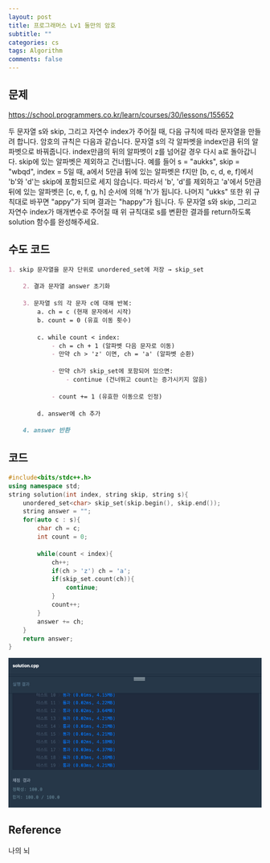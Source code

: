 ```yaml
---
layout: post
title: 프로그래머스 Lv1 둘만의 암호
subtitle: ""
categories: cs
tags: Algorithm
comments: false
---
```


## 문제

<https://school.programmers.co.kr/learn/courses/30/lessons/155652>

두 문자열 s와 skip, 그리고 자연수 index가 주어질 때, 다음 규칙에 따라 문자열을 만들려 합니다. 암호의 규칙은 다음과 같습니다.
문자열 s의 각 알파벳을 index만큼 뒤의 알파벳으로 바꿔줍니다.
index만큼의 뒤의 알파벳이 z를 넘어갈 경우 다시 a로 돌아갑니다.
skip에 있는 알파벳은 제외하고 건너뜁니다.
예를 들어 s = "aukks", skip = "wbqd", index = 5일 때, a에서 5만큼 뒤에 있는 알파벳은 f지만 [b, c, d, e, f]에서 'b'와 'd'는 skip에 포함되므로 세지 않습니다. 따라서 'b', 'd'를 제외하고 'a'에서 5만큼 뒤에 있는 알파벳은 [c, e, f, g, h] 순서에 의해 'h'가 됩니다. 나머지 "ukks" 또한 위 규칙대로 바꾸면 "appy"가 되며 결과는 "happy"가 됩니다.
두 문자열 s와 skip, 그리고 자연수 index가 매개변수로 주어질 때 위 규칙대로 s를 변환한 결과를 return하도록 solution 함수를 완성해주세요.

## 수도 코드

```markdown
1. skip 문자열을 문자 단위로 unordered_set에 저장 → skip_set
    
    2. 결과 문자열 answer 초기화

    3. 문자열 s의 각 문자 c에 대해 반복:
        a. ch = c (현재 문자에서 시작)
        b. count = 0 (유효 이동 횟수)

        c. while count < index:
            - ch = ch + 1 (알파벳 다음 문자로 이동)
            - 만약 ch > 'z' 이면, ch = 'a' (알파벳 순환)

            - 만약 ch가 skip_set에 포함되어 있으면:
                - continue (건너뛰고 count는 증가시키지 않음)

            - count += 1 (유효한 이동으로 인정)

        d. answer에 ch 추가

    4. answer 반환
```

## 코드

```cpp
#include<bits/stdc++.h>
using namespace std;
string solution(int index, string skip, string s){
    unordered_set<char> skip_set(skip.begin(), skip.end());
    string answer = "";
    for(auto c : s){
        char ch = c;
        int count = 0;

        while(count < index){
            ch++;
            if(ch > 'z') ch = 'a';
            if(skip_set.count(ch)){
                continue;
            }
            count++;
        }
        answer += ch;
    }
    return answer;
}
```

![img.png](/assets/img/cs/algorithm/img_1.png)

## Reference

나의 뇌
